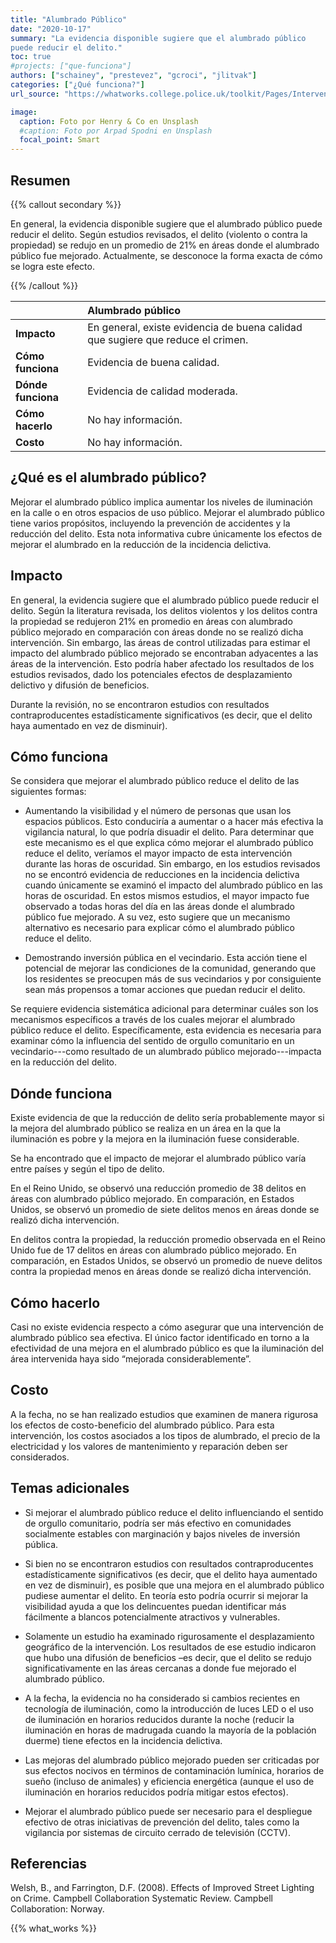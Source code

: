 ```yaml
---
title: "Alumbrado Público"
date: "2020-10-17"
summary: "La evidencia disponible sugiere que el alumbrado público
puede reducir el delito."
toc: true
#projects: ["que-funciona"]
authors: ["schainey", "prestevez", "gcroci", "jlitvak"]
categories: ["¿Qué funciona?"]
url_source: "https://whatworks.college.police.uk/toolkit/Pages/Intervention.aspx?InterventionID=3"

image:
  caption: Foto por Henry & Co en Unsplash
  #caption: Foto por Arpad Spodni en Unsplash
  focal_point: Smart
---
```


## Resumen

{{% callout secondary %}}


En general, la evidencia disponible sugiere que el alumbrado público
puede reducir el delito. Según estudios revisados, el delito (violento o
contra la propiedad) se redujo en un promedio de 21% en áreas donde el
alumbrado público fue mejorado. Actualmente, se desconoce la forma
exacta de cómo se logra este efecto.

{{% /callout %}}

|                    | Alumbrado público                                  |
|:-------------------|:---------------------------------------------------|
| **Impacto**        | En general, existe evidencia de buena calidad que sugiere que reduce el crimen. |
| **Cómo funciona**  | Evidencia de buena calidad.                        |
| **Dónde funciona** | Evidencia de calidad moderada.                     |
| **Cómo hacerlo**   | No hay información.                                |
| **Costo**          | No hay información.                                |


## ¿Qué es el alumbrado público?

Mejorar el alumbrado público implica aumentar los niveles de iluminación
en la calle o en otros espacios de uso público. Mejorar el alumbrado
público tiene varios propósitos, incluyendo la prevención de accidentes
y la reducción del delito. Esta nota informativa cubre únicamente los
efectos de mejorar el alumbrado en la reducción de la incidencia
delictiva.

## Impacto

En general, la evidencia sugiere que el alumbrado público puede reducir
el delito. Según la literatura revisada, los delitos violentos y los
delitos contra la propiedad se redujeron 21% en promedio en áreas con
alumbrado público mejorado en comparación con áreas donde no se realizó
dicha intervención. Sin embargo, las áreas de control utilizadas para
estimar el impacto del alumbrado público mejorado se encontraban
adyacentes a las áreas de la intervención. Esto podría haber afectado
los resultados de los estudios revisados, dado los potenciales efectos
de desplazamiento delictivo y difusión de beneficios.

Durante la revisión, no se encontraron estudios con resultados
contraproducentes estadísticamente significativos (es decir, que el
delito haya aumentado en vez de disminuir).

## Cómo funciona

Se considera que mejorar el alumbrado público reduce el delito de las
siguientes formas:

  - Aumentando la visibilidad y el número de personas que usan los
    espacios públicos. Esto conduciría a aumentar o a hacer más efectiva
    la vigilancia natural, lo que podría disuadir el delito. Para
    determinar que este mecanismo es el que explica cómo mejorar el
    alumbrado público reduce el delito, veríamos el mayor impacto de
    esta intervención durante las horas de oscuridad. Sin embargo, en
    los estudios revisados no se encontró evidencia de reducciones en la
    incidencia delictiva cuando únicamente se examinó el impacto del
    alumbrado público en las horas de oscuridad. En estos mismos
    estudios, el mayor impacto fue observado a todas horas del día en
    las áreas donde el alumbrado público fue mejorado. A su vez, esto
    sugiere que un mecanismo alternativo es necesario para explicar cómo
    el alumbrado público reduce el delito.

  - Demostrando inversión pública en el vecindario. Esta acción tiene el
    potencial de mejorar las condiciones de la comunidad, generando que
    los residentes se preocupen más de sus vecindarios y por
    consiguiente sean más propensos a tomar acciones que puedan reducir
    el delito.

Se requiere evidencia sistemática adicional para determinar cuáles son
los mecanismos específicos a través de los cuales mejorar el alumbrado
público reduce el delito. Específicamente, esta evidencia es necesaria
para examinar cómo la influencia del sentido de orgullo comunitario en
un vecindario---como resultado de un alumbrado público mejorado---impacta
en la reducción del delito.

## Dónde funciona

​Existe evidencia de que la reducción de delito sería probablemente
mayor si la mejora del alumbrado público se realiza en un área en la que
la iluminación es pobre y la mejora en la iluminación fuese
considerable.

Se ha encontrado que el impacto de mejorar el alumbrado público varía
entre países y según el tipo de delito.

En el Reino Unido, se observó una reducción promedio de 38 delitos en
áreas con alumbrado público mejorado. En comparación, en Estados
Unidos, se observó un promedio de siete delitos menos en áreas donde se
realizó dicha intervención.

En delitos contra la propiedad, la reducción promedio observada en el
Reino Unido fue de 17 delitos en áreas con alumbrado público mejorado.
En comparación, en Estados Unidos, se observó un promedio de nueve
delitos contra la propiedad menos en áreas donde se realizó dicha
intervención.

## Cómo hacerlo

Casi no existe evidencia respecto a cómo asegurar que una intervención
de alumbrado público sea efectiva. El único factor identificado en torno
a la efectividad de una mejora en el alumbrado público es que la
iluminación del área intervenida haya sido “mejorada considerablemente”.

## Costo

A la fecha, no se han realizado estudios que examinen de manera rigurosa
los efectos de costo-beneficio del alumbrado público. Para esta
intervención, los costos asociados a los tipos de alumbrado, el precio
de la electricidad y los valores de mantenimiento y reparación deben ser
considerados.

## Temas adicionales

  - Si mejorar el alumbrado público reduce el delito influenciando el
    sentido de orgullo comunitario, podría ser más efectivo en
    comunidades socialmente estables con marginación y bajos niveles de
    inversión pública.

  - Si bien no se encontraron estudios con resultados contraproducentes
    estadísticamente significativos (es decir, que el delito haya
    aumentado en vez de disminuir), es posible que una mejora en el
    alumbrado público pudiese aumentar el delito. En teoría esto podría
    ocurrir si mejorar la visibilidad ayuda a que los delincuentes
    puedan identificar más fácilmente a blancos potencialmente
    atractivos y vulnerables.

  - Solamente un estudio ha examinado rigurosamente el desplazamiento
    geográfico de la intervención. Los resultados de ese estudio
    indicaron que hubo una difusión de beneficios –es decir, que el
    delito se redujo significativamente en las áreas cercanas a donde
    fue mejorado el alumbrado público.

  - A la fecha, la evidencia no ha considerado si cambios recientes en
    tecnología de iluminación, como la introducción de luces LED o el
    uso de iluminación en horarios reducidos durante la noche (reducir
    la iluminación en horas de madrugada cuando la mayoría de la
    población duerme) tiene efectos en la incidencia delictiva.

  - Las mejoras del alumbrado público mejorado pueden ser criticadas por
    sus efectos nocivos en términos de contaminación lumínica, horarios
    de sueño (incluso de animales) y eficiencia energética (aunque el
    uso de iluminación en horarios reducidos podría mitigar estos
    efectos).

  - Mejorar el alumbrado público puede ser necesario para el despliegue
    efectivo de otras iniciativas de prevención del delito, tales como
    la vigilancia por sistemas de circuito cerrado de televisión (CCTV).

## Referencias

Welsh, B., and Farrington, D.F. (2008). Effects of Improved Street
Lighting on Crime. Campbell Collaboration Systematic Review. Campbell
Collaboration: Norway.

{{% what_works %}}
